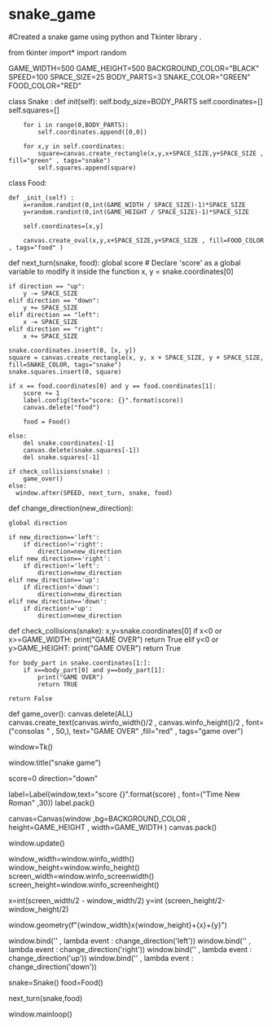 # snake_game
#Created a snake game using python and Tkinter library .



from tkinter import*
import random

GAME_WIDTH=500
GAME_HEIGHT=500
BACKGROUND_COLOR="BLACK"
SPEED=100
SPACE_SIZE=25
BODY_PARTS=3
SNAKE_COLOR="GREEN"
FOOD_COLOR="RED"

class Snake :
    def _init_(self):
        self.body_size=BODY_PARTS
        self.coordinates=[]
        self.squares=[]

        for i in range(0,BODY_PARTS):
            self.coordinates.append([0,0])

        for x,y in self.coordinates:
            square=canvas.create_rectangle(x,y,x+SPACE_SIZE,y+SPACE_SIZE , fill="green" , tags="snake")
            self.squares.append(square)



class Food:
    
    def _init_(self) :
        x=random.randint(0,int(GAME_WIDTH / SPACE_SIZE)-1)*SPACE_SIZE
        y=random.randint(0,int(GAME_HEIGHT / SPACE_SIZE)-1)*SPACE_SIZE
        
        self.coordinates=[x,y]

        canvas.create_oval(x,y,x+SPACE_SIZE,y+SPACE_SIZE , fill=FOOD_COLOR , tags="food" )



def next_turn(snake, food):
    global score  # Declare 'score' as a global variable to modify it inside the function
    x, y = snake.coordinates[0]

    if direction == "up":
        y -= SPACE_SIZE
    elif direction == "down":
        y += SPACE_SIZE
    elif direction == "left":
        x -= SPACE_SIZE
    elif direction == "right":
        x += SPACE_SIZE

    snake.coordinates.insert(0, [x, y])
    square = canvas.create_rectangle(x, y, x + SPACE_SIZE, y + SPACE_SIZE, fill=SNAKE_COLOR, tags="snake")
    snake.squares.insert(0, square)

    if x == food.coordinates[0] and y == food.coordinates[1]:
        score += 1
        label.config(text="score: {}".format(score))
        canvas.delete("food")

        food = Food()

    else:
        del snake.coordinates[-1]
        canvas.delete(snake.squares[-1])
        del snake.squares[-1]

    if check_collisions(snake) :
        game_over()
    else:
      window.after(SPEED, next_turn, snake, food)


def change_direction(new_direction):
    
    global direction

    if new_direction=='left':
        if direction!='right':
            direction=new_direction            
    elif new_direction=='right':
        if direction!='left':
            direction=new_direction
    elif new_direction=='up':
        if direction!='down':
            direction=new_direction
    elif new_direction=='down':
        if direction!='up':
            direction=new_direction


def check_collisions(snake):
    x,y=snake.coordinates[0]
    if x<0 or x>=GAME_WIDTH:
        print("GAME OVER")
        return True
    elif y<0 or y>GAME_HEIGHT:
        print("GAME OVER")
        return True
    

    for body_part in snake.coordinates[1:]:
        if x==body_part[0] and y==body_part[1]:
            print("GAME OVER")
            return TRUE
        
    return False   

def game_over():
    canvas.delete(ALL)
    canvas.create_text(canvas.winfo_width()/2 ,  canvas.winfo_height()/2 , font=("consolas " , 50,), text="GAME OVER" ,fill="red" , tags="game over")





window=Tk()

window.title("snake game")

score=0
direction="down"

label=Label(window,text="score {}".format(score) , font=("Time New Roman" ,30))
label.pack()

canvas=Canvas(window ,bg=BACKGROUND_COLOR , height=GAME_HEIGHT , width=GAME_WIDTH )
canvas.pack()

window.update()

window_width=window.winfo_width()
window_height=window.winfo_height()
screen_width=window.winfo_screenwidth()
screen_height=window.winfo_screenheight()

x=int(screen_width/2 - window_width/2)
y=int (screen_height/2-window_height/2)

window.geometry(f"{window_width}x{window_height}+{x}+{y}")


window.bind('<Left>' , lambda event : change_direction('left'))
window.bind('<Right>' , lambda event : change_direction('right'))
window.bind('<Up>' , lambda event : change_direction('up'))
window.bind('<Down>' , lambda event : change_direction('down'))


snake=Snake()
food=Food()

next_turn(snake,food)

window.mainloop()
